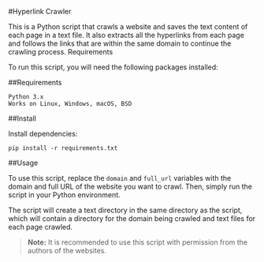 #Hyperlink Crawler

This is a Python script that crawls a website and saves the text content of each page in a text file. It also extracts all the hyperlinks from each page and follows the links that are within the same domain to continue the crawling process.
Requirements

To run this script, you will need the following packages installed:


##Requirements

    Python 3.x
    Works on Linux, Windows, macOS, BSD

##Install

Install dependencies:

    pip install -r requirements.txt

##Usage

To use this script, replace the `domain` and `full_url` variables with the domain and full URL of the website you want to crawl. Then, simply run the script in your Python environment.

The script will create a text directory in the same directory as the script, which will contain a directory for the domain being crawled and text files for each page crawled.

> **Note:** It is recommended to use this script with permission from the authors of the websites.